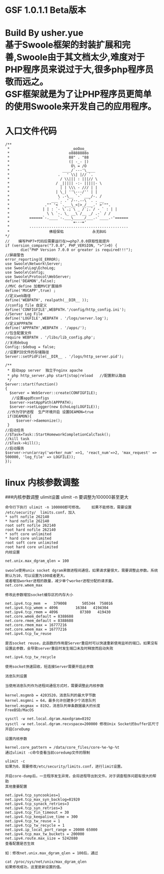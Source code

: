 GSF 1.0.1.1 Beta版本     
==================
Build By usher.yue<br/> 
基于Swoole框架的封装扩展和完善,Swoole由于其文档太少,难度对于PHP程序员来说过于大,很多php程序员敬而远之。<br/> 
GSF框架就是为了让PHP程序员更简单的使用Swoole来开发自己的应用程序。<br/> 
====
# 入口文件代码

	/**
	 *                            _ooOoo_
 	 *                           o8888888o
	 *                           88" . "88
	 *                           (| -_- |)
	 *                            O\ = /O
 	 *                        ____/`---'\____
	 *                      .   ' \\| |// `.
 	 *                       / \\||| : |||// \
	 *                     / _||||| -:- |||||- \
	 *                       | | \\\ - /// | |
 	 *                     | \_| ''\---/'' | |
 	 *                      \ .-\__ `-` ___/-. /
	 *                   ___`. .' /--.--\ `. . __
	 *                ."" '< `.___\_<|>_/___.' >'"".
	 *               | | : `- \`.;`\ _ /`;.`/ - ` : | |
	 *                 \ \ `-. \_ __\ /__ _/ .-` / /
	 *         ======`-.____`-.___\_____/___.-`____.-'======
	 *                            `=---='
	 *         .............................................
	 *                  佛祖保佑             永无BUG
 	*/
	//    编写PHP7+代码后需要运行在>=php7.0.0获取性能提升  
	if (version_compare("7.0.0", PHP_VERSION, ">")>0) {  
	       die("PHP Version 7.0.0 or greater is required!!!");  
	//屏蔽警告
	error_reporting(E_ERROR);  
	use Swoole\Network\Server;  
	use Swoole\Log\EchoLog;  
	use Swoole\Config;
	use Swoole\Protocol\WebServer;
	define('DEAMON',false);
	//MVC define 加载MVC扩展插件
	define('MVCAPP',true) ;
	//定义web路径
	define('WEBPATH', realpath(__DIR__ ));
	//config file 自定义
	define('CONFIGFILE',WEBPATH.'/config/http_config.ini');
	//Server Log File
	define('LOGFILE',WEBPATH . '/logs/server.log');
	//定义APPPATH
	define('APPPATH',WEBPATH . '/apps/');
	//包含配置文件
	require WEBPATH . '/libs/lib_config.php';
	//关闭debug
	Config::$debug = false;
	//设置PID文件的存储路径
	Server::setPidFile(__DIR__ . '/logs/http_server.pid');

	/**
	 * 启动app server  独立于nginx apache
	 * php http_server.php start|stop|reload   //配置默认路由
	 */
	Server::start(function()
	{
  	  $server = WebServer::create(CONFIGFILE);
 	   //设置app的configs
  	  $server->setAppPath(APPPATH);
  	  $server->setLogger(new EchoLog(LOGFILE));
   	 //作为守护进程  生产环境开启 设置DEAMON=true
   	 if(DEAMON){
   	     $server->daemonize();
   	 }
    //启动任务
    //$Task=Task::StartHomeworkCompletionCalcTask();
    //kill task
    //$Task->kill();
    //启动服务
    $server->run(array('worker_num' =>1, 'react_num'=>2, 'max_request' => 500000, 'log_file' => LOGFILE));
	});


# linux 内核参数调整
###内核参数调整
	ulimit设置
	ulimit -n 要调整为100000甚至更大	
		
	命令行下执行 ulimit -n 100000即可修改。	如果不能修改，需要设置 /etc/security/	limits.conf，加入
	* soft nofile 262140
	* hard nofile 262140
	root soft nofile 262140
	root hard nofile 262140
	* soft core unlimited
	* hard core unlimited
	root soft core unlimited
	root hard core unlimited	
	内核设置

	net.unix.max_dgram_qlen = 100

	swoole使用unix socket dgram来做进程间通信，如果请求量很大，需要调整此参数。系统默认为10，可以设置为100或者更大。
	或者增加worker进程的数量，减少单个worker进程分配的请求量。
	net.core.wmem_max

	修改此参数增加socket缓存区的内存大小

	net.ipv4.tcp_mem  =   379008       505344  758016
	net.ipv4.tcp_wmem = 4096        16384   4194304
	net.ipv4.tcp_rmem = 4096          87380   419430
	net.core.wmem_default = 8388608
	net.core.rmem_default = 8388608
	net.core.rmem_max = 16777216
	net.core.wmem_max = 16777216
	net.ipv4.tcp_tw_reuse

	是否socket reuse，此函数的作用是Server重启时可以快速重新使用监听的端口。如果没有设置此参数，会导致server重启时发生端口未及时释放而启动失败

	net.ipv4.tcp_tw_recycle

	使用socket快速回收，短连接Server需要开启此参数

	消息队列设置

	当使用消息队列作为进程间通信方式时，需要调整此内核参数

	kernel.msgmnb = 4203520，消息队列的最大字节数
	kernel.msgmni = 64，最多允许创建多少个消息队列
	kernel.msgmax = 8192，消息队列单条数据最大的长度
	FreeBSD/MacOS

	sysctl -w net.local.dgram.maxdgram=8192
	sysctl -w net.local.dgram.recvspace=200000 修改Unix Socket的buffer区尺寸
	开启CoreDump

	设置内核参数

	kernel.core_pattern = /data/core_files/core-%e-%p-%t
	通过ulimit -c命令查看当前coredump文件的限制

	ulimit -c
	如果为0，需要修改/etc/security/limits.conf，进行limit设置。

	开启core-dump后，一旦程序发生异常，会将进程导出到文件。对于调查程序问题有很大的帮助
	其他重要配置

	net.ipv4.tcp_syncookies=1
	net.ipv4.tcp_max_syn_backlog=81920
	net.ipv4.tcp_synack_retries=3
	net.ipv4.tcp_syn_retries=3
	net.ipv4.tcp_fin_timeout = 30
	net.ipv4.tcp_keepalive_time = 300
	net.ipv4.tcp_tw_reuse = 1
	net.ipv4.tcp_tw_recycle = 1
	net.ipv4.ip_local_port_range = 20000 65000
	net.ipv4.tcp_max_tw_buckets = 200000
	net.ipv4.route.max_size = 5242880
	查看配置是否生效

	如：修改net.unix.max_dgram_qlen = 100后，通过

	cat /proc/sys/net/unix/max_dgram_qlen
	如果修改成功，这里是新设置的值。

